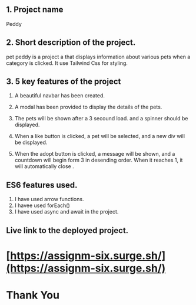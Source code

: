 ## 1. Project name

Peddy

## 2. Short description of the project.

pet peddy is a project a that displays information about various pets when a
category is clicked. It use Tailwind Css for styling.

## 3. 5 key features of the project

1. A beautiful navbar has been created.

2. A modal has been provided to display the details of the pets.

3. The pets will be shown after a 3 secound load. and a spinner should be
   displayed.

4. When a like button is clicked, a pet will be selected, and a new div will be
   displayed.

5. When the adopt button is clicked, a message will be shown, and a countdown
   will begin form 3 in desending order. When it reaches 1, it will
   automatically close .

## ES6 features used.

1. I have used arrow functions.
2. I havee used forEach()
3. I have used async and await in the project.

## Live link to the deployed project.

# [https://assignm-six.surge.sh/](https://assignm-six.surge.sh/)

# Thank You
